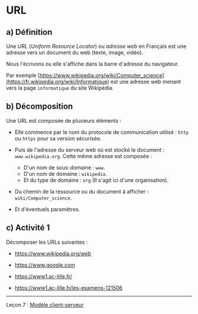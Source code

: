 # URL

## a) Définition

Une *URL* (*Uniform Resource Locator*) ou *adresse web* en Français est une adresse vers un document du web (texte, image, vidéo).

Nous l'écrivons ou elle s'affiche dans la barre d'adresse du navigateur.

Par exemple [https://www.wikipedia.org/wiki/Computer_science](https://fr.wikipedia.org/wiki/Informatique) est une adresse web menant vers la page `informatique` du site Wikipédia.

## b) Décomposition

Une URL est composée de plusieurs éléments :

- Elle commence par le nom du protocole de communication utilisé : `http` ou `https` pour sa version sécurisée.

- Puis de l'adresse du serveur web où est stocké le document : `www.wikipedia.org`. Cette même adresse est composée :
    + D'un nom de sous-domaine : `www`.
    + D'un nom de domaine : `wikipedia`.
    + Et du type de domaine : `org` (Il s'agit ici d'une organisation).

- Du chemin de la ressource ou du document à afficher : `wiki/Computer_science`.

- Et d'éventuels paramètres.

## c) Activité 1

Décomposer les URLs suivantes :

- https://www.wikipedia.org/web

- https://www.google.com

- https://www1.ac-lille.fr/

- https://www1.ac-lille.fr/les-examens-121506

_____________

Leçon 7 : [Modèle client-serveur](./Modele_client_serveur.md)